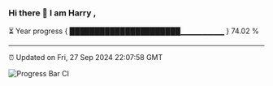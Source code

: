 ### Hi there 👋 I am Harry , 

⏳ Year progress { ██████████████████████▁▁▁▁▁▁▁▁ } 74.02 %

---

⏰ Updated on Fri, 27 Sep 2024 22:07:58 GMT

![Progress Bar CI](https://github.com/duykhang68/duykhang68/workflows/Progress%20Bar%20CI/badge.svg)

